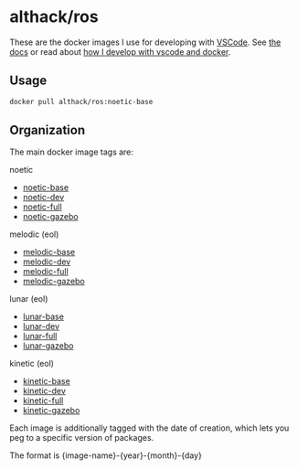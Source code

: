 # althack/ros

These are the docker images I use for developing with [VSCode](https://code.visualstudio.com/).
See [the docs](https://athackst.github.io/dockerfiles) or read about  [how I develop with vscode and docker](https://www.allisonthackston.com/articles/docker_development.html).

## Usage

```bash
docker pull althack/ros:noetic-base
```

## Organization

The main docker image tags are:


noetic
  
* [noetic-base](https://github.com/athackst/dockerfiles/blob/main/ros/noetic.Dockerfile)
* [noetic-dev](https://github.com/athackst/dockerfiles/blob/main/ros/noetic.Dockerfile)
* [noetic-full](https://github.com/athackst/dockerfiles/blob/main/ros/noetic.Dockerfile)
* [noetic-gazebo](https://github.com/athackst/dockerfiles/blob/main/ros/noetic.Dockerfile)

melodic (eol)
  
* [melodic-base](https://github.com/athackst/dockerfiles/blob/main/ros/melodic.Dockerfile)
* [melodic-dev](https://github.com/athackst/dockerfiles/blob/main/ros/melodic.Dockerfile)
* [melodic-full](https://github.com/athackst/dockerfiles/blob/main/ros/melodic.Dockerfile)
* [melodic-gazebo](https://github.com/athackst/dockerfiles/blob/main/ros/melodic.Dockerfile)

lunar (eol)
  
* [lunar-base](https://github.com/athackst/dockerfiles/blob/main/ros/lunar.Dockerfile)
* [lunar-dev](https://github.com/athackst/dockerfiles/blob/main/ros/lunar.Dockerfile)
* [lunar-full](https://github.com/athackst/dockerfiles/blob/main/ros/lunar.Dockerfile)
* [lunar-gazebo](https://github.com/athackst/dockerfiles/blob/main/ros/lunar.Dockerfile)

kinetic (eol)
  
* [kinetic-base](https://github.com/athackst/dockerfiles/blob/main/ros/kinetic.Dockerfile)
* [kinetic-dev](https://github.com/athackst/dockerfiles/blob/main/ros/kinetic.Dockerfile)
* [kinetic-full](https://github.com/athackst/dockerfiles/blob/main/ros/kinetic.Dockerfile)
* [kinetic-gazebo](https://github.com/athackst/dockerfiles/blob/main/ros/kinetic.Dockerfile)


Each image is additionally tagged with the date of creation, which lets you peg to a specific version of packages.

The format is {image-name}-{year}-{month}-{day}